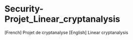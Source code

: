 # Security-Projet_Linear_cryptanalysis
[French] Projet de cryptanalyse [English]  Linear cryptanalysis
